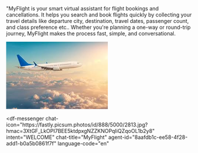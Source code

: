 "MyFlight is your smart virtual assistant for flight bookings and cancellations.
It helps you search and book flights quickly by collecting your travel details like departure city, destination, travel dates, passenger count, and class preference etc.. Whether you're planning a one-way or round-trip journey, MyFlight makes the process fast, simple, and conversational.



![Chatbot Screenshot](airplane.jpeg)

<script src="https://www.gstatic.com/dialogflow-console/fast/messenger/bootstrap.js?v=1"></script>
<df-messenger
  chat-icon="https:&#x2F;&#x2F;fastly.picsum.photos&#x2F;id&#x2F;888&#x2F;5000&#x2F;2813.jpg?hmac=3XtGF_LkOPI7BEE5ktdpxgNZZKNOPqIiQZqoOL1b2y8"
  intent="WELCOME"
  chat-title="MyFlight"
  agent-id="8aafdb1c-ee58-4f28-add1-b0a5b0861f7f"
  language-code="en"
></df-messenger>
